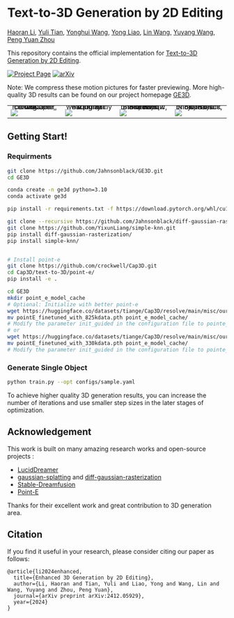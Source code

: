 # Text-to-3D Generation by 2D Editing
[Haoran Li](https://scholar.google.com/citations?user=Rxl8r70AAAAJ&hl=en), [Yuli Tian](https://github.com/lili174311), [Yonghui Wang](https://scholar.google.com.hk/citations?user=GGMWna4AAAAJ&hl=zh-CN), [Yong Liao](https://scholar.google.com/citations?user=_wuoU1EAAAAJ&hl=en), [Lin Wang](https://scholar.google.com/citations?user=SReb2csAAAAJ&hl=en), [Yuyang Wang](https://scholar.google.com/citations?user=D1HTbhEAAAAJ&hl=en), [Peng Yuan Zhou](https://scholar.google.com/citations?user=6n-ELeoAAAAJ&hl=en)

This repository contains the official implementation for [Text-to-3D Generation by 2D Editing](https://arxiv.org/pdf/2412.05929).

[![Project Page](https://img.shields.io/badge/Project-Website-green)](https://jahnsonblack.github.io/GE3D/) [![arXiv](https://img.shields.io/badge/arXiv-2412.05929-b31b1b.svg)](https://arxiv.org/pdf/2412.05929)

Note: We compress these motion pictures for faster previewing. More high-quality 3D results can be found on our project homepage [GE3D](https://jahnsonblack.github.io/GE3D/).
 <table class="center">
    <tr style="line-height: 0">
      <td width=24% style="border: none; text-align: center">A wooden rocking chair, rustic, comfortable, 8K. </td>
      <td width=24% style="border: none; text-align: center">A fluffy squirrel wearing a tiny wizard hat.</td>
      <td width=24% style="border: none; text-align: center">Black Widow in Marvel, head, photorealistic, 8K, HDR.</td>
      <td width=24% style="border: none; text-align: center">Ninja in black outfit, photorealistic, 8K, HDR.</td>
    </tr>
    <tr style="line-height: 0">
      <td width=24% style="border: none"><img src="assets/wooden_rocking_chair.gif"></td>
      <td width=24% style="border: none"><img src="assets/squirrel.gif"></td>
      <td width=24% style="border: none"><img src="assets/BlackWidow.gif"></td>
      <td width=24% style="border: none"><img src="assets//Ninja.gif"></td>
    </tr>
 </table>


## Getting Start!
### Requirments

```bash
git clone https://github.com/Jahnsonblack/GE3D.git
cd GE3D

conda create -n ge3d python=3.10
conda activate ge3d

pip install -r requirements.txt -f https://download.pytorch.org/whl/cu118/torch_stable.html 

git clone --recursive https://github.com/Jahnsonblack/diff-gaussian-rasterization.git
git clone https://github.com/YixunLiang/simple-knn.git
pip install diff-gaussian-rasterization/
pip install simple-knn/


# Install point-e
git clone https://github.com/crockwell/Cap3D.git
cd Cap3D/text-to-3D/point-e/
pip install -e .
```

```sh
cd GE3D
mkdir point_e_model_cache
# Optional: Initialize with better point-e
wget https://huggingface.co/datasets/tiange/Cap3D/resolve/main/misc/our_finetuned_models/pointE_finetuned_with_825kdata.pth
mv pointE_finetuned_with_825kdata.pth point_e_model_cache/
# Modify the parameter init_guided in the configuration file to pointe_825k
# or
wget https://huggingface.co/datasets/tiange/Cap3D/resolve/main/misc/our_finetuned_models/pointE_finetuned_with_330kdata.pth
mv pointE_finetuned_with_330kdata.pth point_e_model_cache/
# Modify the parameter init_guided in the configuration file to pointe_330k
```

### Generate Single Object

```bash
python train.py --opt configs/sample.yaml
```
To achieve higher quality 3D generation results, you can increase the number of iterations and use smaller step sizes in the later stages of optimization.

## Acknowledgement
This work is built on many amazing research works and open-source projects :
- [LucidDreamer](https://github.com/EnVision-Research/LucidDreamer)
- [gaussian-splatting](https://github.com/graphdeco-inria/gaussian-splatting) and [diff-gaussian-rasterization](https://github.com/graphdeco-inria/diff-gaussian-rasterization)
- [Stable-Dreamfusion](https://github.com/ashawkey/stable-dreamfusion)
- [Point-E](https://github.com/openai/point-e)

Thanks for their excellent work and great contribution to 3D generation area.

## Citation
If you find it useful in your research, please consider citing our paper as follows:
```
@article{li2024enhanced,
  title={Enhanced 3D Generation by 2D Editing},
  author={Li, Haoran and Tian, Yuli and Liao, Yong and Wang, Lin and Wang, Yuyang and Zhou, Peng Yuan},
  journal={arXiv preprint arXiv:2412.05929},
  year={2024}
}
```
